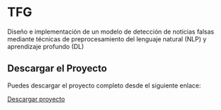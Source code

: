 # TFG
Diseño e implementación de un modelo de detección de noticias falsas mediante técnicas de preprocesamiento del lenguaje natural (NLP) y aprendizaje profundo (DL)

## Descargar el Proyecto

Puedes descargar el proyecto completo desde el siguiente enlace:

[Descargar proyecto](https://drive.google.com/file/d/1IsLLW3JfYb5xNd9lNPn2-sYcGrUijbFU/view?usp=sharing)
